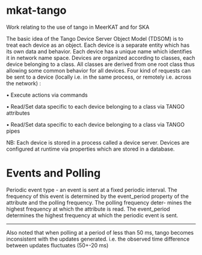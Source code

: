 # mkat-tango

Work relating to the use of tango in MeerKAT and for SKA

The basic idea of the Tango Device Server Object Model (TDSOM) is to treat each device as an object. 
Each device is a separate entity which has its own data and behavior. Each device has a unique name 
which identifies it in network name space. Devices are organized according to classes, each device 
belonging to a class. All classes are derived from one root class thus allowing some common behavior 
for all devices. Four kind of requests can be sent to a device (locally i.e. in the same process, or 
remotely i.e. across the network) :

• Execute actions via commands

• Read/Set data specific to each device belonging to a class via TANGO attributes

• Read/Set data specific to each device belonging to a class via TANGO pipes

NB: Each device is stored in a process called a device server. Devices are configured at runtime via properties
which are stored in a database.

Events and Polling
==================
Periodic event type - an event is sent at a fixed periodic interval. The frequency of this event is determined by
the event_period property of the attribute and the polling frequency. The polling frequency deter-
mines the highest frequency at which the attribute is read. The event_period determines the highest frequency at 
which the periodic event is sent.

------------------------------------------------------------
Also noted that when polling at a period of less than 50 ms, tango becomes inconsistent with the updates generated. i.e. the observed time difference between updates fluctuates (50+-20 ms)
